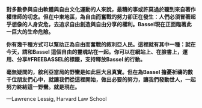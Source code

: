 **對多數參與自由軟體與自由文化運動的人來說，最糟的事或許莫過於聽到來自著作權律師的叨念。但在中東地區，為自由而奮戰的努力卻正在發生：人們必須冒著超乎想像的人身安危，去追求自由創造與自由分享的權利。Bassel現在正面臨著此一巨大的生命危險。**

**你有幾千種方式可以幫助正為自由而奮戰的敘利亞人民。這裡就有其中一種：就在今天，請和Bassel 這個自由的靈魂站在一起。你可以在網站上、在臉書上，運用、分享#FREEBASSEL的標籤，支持釋放Bassel 的行動。**

**毫無疑問的，敘利亞當局的野蠻是如此巨大且真實。但在為Bassel 擔憂祈禱的數千位朋友們心中，就讓我們從這裡開始，做出必要的努力，讓我們發動世人，一起努力終結這一野蠻。就是現在。**
 
—Lawrence Lessig, Harvard Law School	
